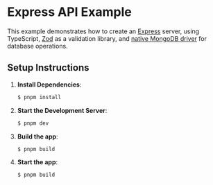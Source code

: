 # Express API Example

This example demonstrates how to create an [Express](https://expressjs.com/) server, using TypeScript, [Zod](https://zod.dev/) as a validation library, and [native MongoDB driver](https://www.npmjs.com/package/mongodb) for database operations.

## Setup Instructions

1. **Install Dependencies**:

   ```bash
   $ pnpm install
   ```

2. **Start the Development Server**:

   ```bash
   $ pnpm dev
   ```

3. **Build the app**:

   ```bash
   $ pnpm build
   ```

4. **Start the app**:

   ```bash
   $ pnpm build
   ```

